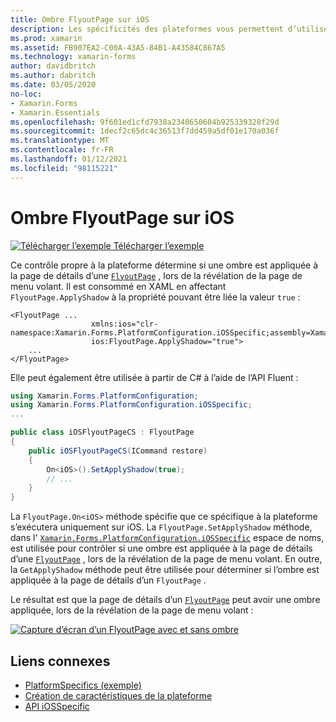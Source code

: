 ```yaml
---
title: Ombre FlyoutPage sur iOS
description: Les spécificités des plateformes vous permettent d’utiliser des fonctionnalités uniquement disponibles sur une plateforme spécifique, sans implémenter de convertisseurs ou d’effets personnalisés. Cet article explique comment utiliser le spécifique à la plateforme iOS qui contrôle si une ombre est appliquée à la page de détails d’un FlyoutPage, lors de la révélation de la page du menu volant.
ms.prod: xamarin
ms.assetid: FB907EA2-C00A-43A5-84B1-A43584C867A5
ms.technology: xamarin-forms
author: davidbritch
ms.author: dabritch
ms.date: 03/05/2020
no-loc:
- Xamarin.Forms
- Xamarin.Essentials
ms.openlocfilehash: 9f601ed1cfd7938a2340650604b925339328f29d
ms.sourcegitcommit: 1decf2c65dc4c36513f7dd459a5df01e170a036f
ms.translationtype: MT
ms.contentlocale: fr-FR
ms.lasthandoff: 01/12/2021
ms.locfileid: "98115221"
---
```

# <a name="flyoutpage-shadow-on-ios"></a>Ombre FlyoutPage sur iOS

[![Télécharger l’exemple](~/media/shared/download.png) Télécharger l’exemple](/samples/xamarin/xamarin-forms-samples/userinterface-platformspecifics)

Ce contrôle propre à la plateforme détermine si une ombre est appliquée à la page de détails d’une [`FlyoutPage`](xref:Xamarin.Forms.FlyoutPage) , lors de la révélation de la page de menu volant. Il est consommé en XAML en affectant `FlyoutPage.ApplyShadow` à la propriété pouvant être liée la valeur `true` :

```xaml
<FlyoutPage ...
                  xmlns:ios="clr-namespace:Xamarin.Forms.PlatformConfiguration.iOSSpecific;assembly=Xamarin.Forms.Core"
                  ios:FlyoutPage.ApplyShadow="true">
    ...
</FlyoutPage>
```

Elle peut également être utilisée à partir de C# à l’aide de l’API Fluent :

```csharp
using Xamarin.Forms.PlatformConfiguration;
using Xamarin.Forms.PlatformConfiguration.iOSSpecific;
...

public class iOSFlyoutPageCS : FlyoutPage
{
    public iOSFlyoutPageCS(ICommand restore)
    {
        On<iOS>().SetApplyShadow(true);
        // ...
    }
}
```

La `FlyoutPage.On<iOS>` méthode spécifie que ce spécifique à la plateforme s’exécutera uniquement sur iOS. La `FlyoutPage.SetApplyShadow` méthode, dans l' [`Xamarin.Forms.PlatformConfiguration.iOSSpecific`](xref:Xamarin.Forms.PlatformConfiguration.iOSSpecific) espace de noms, est utilisée pour contrôler si une ombre est appliquée à la page de détails d’une [`FlyoutPage`](xref:Xamarin.Forms.FlyoutPage) , lors de la révélation de la page de menu volant. En outre, la `GetApplyShadow` méthode peut être utilisée pour déterminer si l’ombre est appliquée à la page de détails d’un `FlyoutPage` .

Le résultat est que la page de détails d’un [`FlyoutPage`](xref:Xamarin.Forms.FlyoutPage) peut avoir une ombre appliquée, lors de la révélation de la page de menu volant :

[![Capture d’écran d’un FlyoutPage avec et sans ombre](flyoutpage-shadow-images/shadow.png "FlyoutPage avec et sans ombre")](flyoutpage-shadow-images/shadow-large.png#lightbox "FlyoutPage avec et sans ombre")

## <a name="related-links"></a>Liens connexes

- [PlatformSpecifics (exemple)](/samples/xamarin/xamarin-forms-samples/userinterface-platformspecifics)
- [Création de caractéristiques de la plateforme](~/xamarin-forms/platform/platform-specifics/index.md#creating-platform-specifics)
- [API iOSSpecific](xref:Xamarin.Forms.PlatformConfiguration.iOSSpecific)
